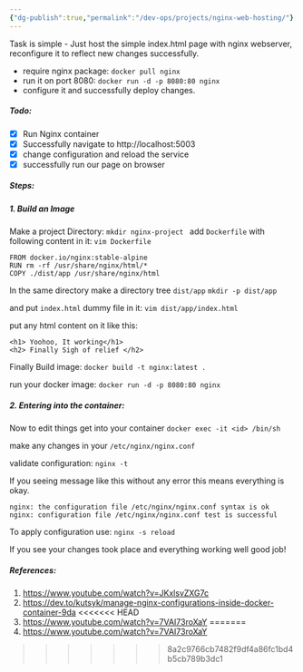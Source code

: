 ```yaml
---
{"dg-publish":true,"permalink":"/dev-ops/projects/nginx-web-hosting/"}
---
```


<style> .container {font-family: sans-serif; text-align: center;} .button-wrapper button {z-index: 1;height: 40px; width: 100px; margin: 10px;padding: 5px;} .excalidraw .App-menu_top .buttonList { display: flex;} .excalidraw-wrapper { height: 800px; margin: 50px; position: relative;} :root[dir="ltr"] .excalidraw .layer-ui__wrapper .zen-mode-transition.App-menu_bottom--transition-left {transform: none;} </style><script src="https://cdn.jsdelivr.net/npm/react@17/umd/react.production.min.js"></script><script src="https://cdn.jsdelivr.net/npm/react-dom@17/umd/react-dom.production.min.js"></script><script type="text/javascript" src="https://cdn.jsdelivr.net/npm/@excalidraw/excalidraw@0/dist/excalidraw.production.min.js"></script><div id="nginx-webserver-dockerexcalidraw.md1"></div><script>(function(){const InitialData={"type":"excalidraw","version":2,"source":"https://github.com/zsviczian/obsidian-excalidraw-plugin/releases/tag/1.9.26","elements":[{"type":"line","version":583,"versionNonce":376539613,"isDeleted":false,"id":"8R_ooitlM_h36JIqa2tJy","fillStyle":"hachure","strokeWidth":1,"strokeStyle":"solid","roughness":1,"opacity":100,"angle":0,"x":-106.56426153022096,"y":-168.31148591243416,"strokeColor":"#000000","backgroundColor":"transparent","width":226.95582647345023,"height":0.41277571236053795,"seed":1580149149,"groupIds":["CWE-9VsBttpIRrNrtoeEf"],"frameId":null,"roundness":{"type":2},"boundElements":[],"updated":1698749650147,"link":null,"locked":false,"startBinding":null,"endBinding":null,"lastCommittedPoint":null,"startArrowhead":null,"endArrowhead":null,"points":[[0,0],[226.95582647345023,0.41277571236053795]]},{"type":"ellipse","version":521,"versionNonce":650004029,"isDeleted":false,"id":"dGorwu3a4qIhuNBHY4dc1","fillStyle":"hachure","strokeWidth":1,"strokeStyle":"solid","roughness":1,"opacity":100,"angle":0,"x":-99.27508686417127,"y":-185.05966835315724,"strokeColor":"#000000","backgroundColor":"transparent","width":8.889765010088599,"height":8.759365361638467,"seed":758246909,"groupIds":["CWE-9VsBttpIRrNrtoeEf"],"frameId":null,"roundness":{"type":2},"boundElements":[],"updated":1698749650147,"link":null,"locked":false},{"type":"ellipse","version":592,"versionNonce":452228765,"isDeleted":false,"id":"NDXm5bonnCo3qpjvFT9_c","fillStyle":"hachure","strokeWidth":1,"strokeStyle":"solid","roughness":1,"opacity":100,"angle":0,"x":-86.4743591694644,"y":-185.05966835315724,"strokeColor":"#000000","backgroundColor":"transparent","width":8.889765010088599,"height":8.759365361638467,"seed":740107869,"groupIds":["CWE-9VsBttpIRrNrtoeEf"],"frameId":null,"roundness":{"type":2},"boundElements":[],"updated":1698749650147,"link":null,"locked":false},{"type":"ellipse","version":639,"versionNonce":499489533,"isDeleted":false,"id":"zCSPt_8Fp7tXFNWJwXKKa","fillStyle":"hachure","strokeWidth":1,"strokeStyle":"solid","roughness":1,"opacity":100,"angle":0,"x":-74.112061788837,"y":-185.05966835315724,"strokeColor":"#000000","backgroundColor":"transparent","width":8.889765010088599,"height":8.759365361638467,"seed":767709885,"groupIds":["CWE-9VsBttpIRrNrtoeEf"],"frameId":null,"roundness":{"type":2},"boundElements":[],"updated":1698749650147,"link":null,"locked":false},{"type":"line","version":1600,"versionNonce":1382397053,"isDeleted":false,"id":"i1gQtefLYQ12uwU9bLq-Z","fillStyle":"hachure","strokeWidth":1,"strokeStyle":"solid","roughness":1,"opacity":100,"angle":0,"x":-114.30823586317933,"y":-115.8363411350254,"strokeColor":"#000000","backgroundColor":"transparent","width":241.04624863701505,"height":160.99942320789734,"seed":784528157,"groupIds":["CWE-9VsBttpIRrNrtoeEf"],"frameId":null,"roundness":{"type":2},"boundElements":[],"updated":1698749651759,"link":null,"locked":false,"startBinding":null,"endBinding":null,"lastCommittedPoint":null,"startArrowhead":null,"endArrowhead":null,"points":[[0,0],[0.27661951874800905,-32.41843589480286],[0.3872673262472127,-64.44660169456395],[3.5407298399745155,-77.48162286895901],[17.64832529612298,-79.45899135050396],[75.40648081070727,-79.04270324912608],[153.6344807126442,-79.3549193251595],[225.38958387587778,-79.04270324912608],[238.33537735328457,-76.59701065353099],[240.93560082951586,-64.10836761219441],[240.38236179201985,-30.128851337224493],[240.24405203264584,3.148178766670261],[239.82912275452384,33.82340823695328],[240.54833350326865,67.17849235985634],[238.94394029453022,80.29156755325972],[225.9428229133738,81.54043185739339],[162.43098140883086,81.22821578135998],[73.69143979446962,80.18749552791526],[16.707818932379748,80.29156755325972],[1.8810127274864612,79.04270324912608],[0.2212956149984072,65.30519590365584],[-0.11064780749920362,33.30304811023091],[0,0]]},{"type":"line","version":574,"versionNonce":621723581,"isDeleted":false,"id":"uxG7L7d4aPA2eUpuQnMcT","fillStyle":"hachure","strokeWidth":1,"strokeStyle":"solid","roughness":1,"opacity":100,"angle":0,"x":29.652795501314046,"y":-187.0441256713972,"strokeColor":"#000000","backgroundColor":"transparent","width":163.2713255395946,"height":10.799393542671808,"seed":462456701,"groupIds":["CWE-9VsBttpIRrNrtoeEf"],"frameId":null,"roundness":{"type":2},"boundElements":[],"updated":1698749650147,"link":null,"locked":false,"startBinding":null,"endBinding":null,"lastCommittedPoint":null,"startArrowhead":null,"endArrowhead":null,"points":[[0,0],[72.16412178545619,0],[82.76322717269505,2.3292809601841156],[82.76322717269505,9.740629469860847],[72.38963466603575,10.587640728109617],[0,10.799393542671808],[-66.97732553212651,10.587640728109617],[-79.8315597251609,10.587640728109617],[-80.50809836689956,2.541033774746308],[-69.68348009908112,0],[0,0]]},{"id":"4m9dyfnvSLWlo223cNX4w","type":"rectangle","x":-302,"y":-233.9296875,"width":625,"height":461,"angle":0,"strokeColor":"#1e1e1e","backgroundColor":"transparent","fillStyle":"solid","strokeWidth":2,"strokeStyle":"solid","roughness":1,"opacity":100,"groupIds":[],"frameId":null,"roundness":{"type":3},"seed":240445085,"version":114,"versionNonce":1089217267,"isDeleted":false,"boundElements":null,"updated":1698749645730,"link":null,"locked":false},{"id":"GIHcBmrD","type":"text","x":-98,"y":-119.9296875,"width":210.07984924316406,"height":25,"angle":0,"strokeColor":"#1e1e1e","backgroundColor":"transparent","fillStyle":"solid","strokeWidth":2,"strokeStyle":"solid","roughness":1,"opacity":100,"groupIds":[],"frameId":null,"roundness":null,"seed":1550740339,"version":75,"versionNonce":560643517,"isDeleted":false,"boundElements":null,"updated":1698749671096,"link":null,"locked":false,"text":"<h2>Hello WOrld</h2>","rawText":"<h2>Hello WOrld</h2>","fontSize":20,"fontFamily":1,"textAlign":"left","verticalAlign":"top","baseline":18,"containerId":null,"originalText":"<h2>Hello WOrld</h2>","lineHeight":1.25},{"type":"line","version":919,"versionNonce":513521075,"isDeleted":false,"id":"s01VVBZ4R0cBVyhaQa2ai","fillStyle":"solid","strokeWidth":1,"strokeStyle":"solid","roughness":1,"opacity":100,"angle":0,"x":5.799253359707109,"y":70.90668817753762,"strokeColor":"#000000","backgroundColor":"#40c057","width":97.59432816149476,"height":111.67663229343943,"seed":1449887645,"groupIds":["u9vnkHFFadBAkQ48AUKCI"],"frameId":null,"roundness":null,"boundElements":[],"updated":1698749798289,"link":null,"locked":false,"startBinding":null,"endBinding":null,"lastCommittedPoint":null,"startArrowhead":null,"endArrowhead":null,"points":[[0,0],[-49.39370642892282,28.40470864854873],[-49.393706428922755,82.54359778210745],[0.23861693927021385,111.67663229343943],[48.20062173257195,80.1158449061631],[48.20062173257195,26.46250634779322],[0,0]]},{"type":"line","version":2333,"versionNonce":933267283,"isDeleted":false,"id":"tagvqPmVbmERt3hfhTVrV","fillStyle":"solid","strokeWidth":1,"strokeStyle":"solid","roughness":1,"opacity":100,"angle":0,"x":-10.453626055389883,"y":114.52538794903757,"strokeColor":"#000000","backgroundColor":"#ffff","width":50.991138742103935,"height":47.31213442552106,"seed":1513262077,"groupIds":["u9vnkHFFadBAkQ48AUKCI"],"frameId":null,"roundness":{"type":2},"boundElements":[],"updated":1698749798289,"link":null,"locked":false,"startBinding":null,"endBinding":null,"lastCommittedPoint":null,"startArrowhead":null,"endArrowhead":null,"points":[[0,0],[0.26041525029627616,16.532056167078576],[-0.38456250845639206,34.550547208828775],[-8.581582525800956,33.71669349864718],[-10.131953293602448,7.975992010432608],[-7.51568005666352,-12.109006052202334],[2.131804938274864,-12.761587216692282],[15.811758280223346,4.35054109659961],[29.75212687246812,21.172633336784855],[31.447874235907076,-11.311406851159068],[39.29265370206518,-12.471551143585637],[40.859185448501485,8.556064156645926],[38.779903690789965,32.77407626105057],[27.022798997161402,34.22425662658379],[11.918570055824388,16.82209224018528],[0,0]]},{"id":"JjRdbSRNrwponseNkE9lu","type":"arrow","x":9,"y":54.0703125,"width":1,"height":79,"angle":0,"strokeColor":"#1e1e1e","backgroundColor":"transparent","fillStyle":"solid","strokeWidth":2,"strokeStyle":"solid","roughness":1,"opacity":100,"groupIds":[],"frameId":null,"roundness":{"type":2},"seed":1431244435,"version":65,"versionNonce":143372317,"isDeleted":false,"boundElements":null,"updated":1698749811689,"link":null,"locked":false,"points":[[0,0],[-1,-63],[-1,-79]],"lastCommittedPoint":null,"startBinding":null,"endBinding":null,"startArrowhead":null,"endArrowhead":"arrow"},{"id":"F60bZzEC","type":"text","x":-65,"y":191.0703125,"width":147.99986267089844,"height":25,"angle":0,"strokeColor":"#1e1e1e","backgroundColor":"transparent","fillStyle":"solid","strokeWidth":2,"strokeStyle":"solid","roughness":1,"opacity":100,"groupIds":[],"frameId":null,"roundness":null,"seed":1308536275,"version":68,"versionNonce":628199923,"isDeleted":false,"boundElements":null,"updated":1698749841922,"link":null,"locked":false,"text":"nginx webserver","rawText":"nginx webserver","fontSize":20,"fontFamily":1,"textAlign":"left","verticalAlign":"top","baseline":18,"containerId":null,"originalText":"nginx webserver","lineHeight":1.25},{"id":"ZR65lK0S","type":"text","x":-47,"y":-187.9296875,"width":93.14466552734376,"height":15.415189709753475,"angle":0,"strokeColor":"#1e1e1e","backgroundColor":"transparent","fillStyle":"solid","strokeWidth":2,"strokeStyle":"solid","roughness":1,"opacity":100,"groupIds":[],"frameId":null,"roundness":null,"seed":991293747,"version":179,"versionNonce":550705843,"isDeleted":false,"boundElements":null,"updated":1698749885556,"link":null,"locked":false,"text":"localhost:8080","rawText":"localhost:8080","fontSize":12.332151767802769,"fontFamily":1,"textAlign":"left","verticalAlign":"top","baseline":10.000000000000014,"containerId":null,"originalText":"localhost:8080","lineHeight":1.25}],"appState":{"theme":"light","viewBackgroundColor":"#ffffff","currentItemStrokeColor":"#1e1e1e","currentItemBackgroundColor":"transparent","currentItemFillStyle":"solid","currentItemStrokeWidth":2,"currentItemStrokeStyle":"solid","currentItemRoughness":1,"currentItemOpacity":100,"currentItemFontFamily":1,"currentItemFontSize":20,"currentItemTextAlign":"left","currentItemStartArrowhead":null,"currentItemEndArrowhead":"arrow","scrollX":560,"scrollY":325.0703125,"zoom":{"value":1},"currentItemRoundness":"round","gridSize":null,"gridColor":{"Bold":"#C9C9C9FF","Regular":"#EDEDEDFF"},"currentStrokeOptions":null,"previousGridSize":null,"frameRendering":{"enabled":true,"clip":true,"name":true,"outline":true}},"files":{}};InitialData.scrollToContent=true;App=()=>{const e=React.useRef(null),t=React.useRef(null),[n,i]=React.useState({width:void 0,height:void 0});return React.useEffect(()=>{i({width:t.current.getBoundingClientRect().width,height:t.current.getBoundingClientRect().height});const e=()=>{i({width:t.current.getBoundingClientRect().width,height:t.current.getBoundingClientRect().height})};return window.addEventListener("resize",e),()=>window.removeEventListener("resize",e)},[t]),React.createElement(React.Fragment,null,React.createElement("div",{className:"excalidraw-wrapper",ref:t},React.createElement(ExcalidrawLib.Excalidraw,{ref:e,width:n.width,height:n.height,initialData:InitialData,viewModeEnabled:!0,zenModeEnabled:!0,gridModeEnabled:!1})))},excalidrawWrapper=document.getElementById("nginx-webserver-dockerexcalidraw.md1");ReactDOM.render(React.createElement(App),excalidrawWrapper);})();</script>

Task is simple - Just host the simple index.html page with nginx webserver, reconfigure it to reflect new changes successfully.

- require nginx package: `docker pull nginx`
- run it on port 8080: `docker run -d -p 8080:80 nginx`
- configure it and successfully deploy changes.

##### **Todo:**
- [x] Run Nginx container
- [x] Successfully navigate to http://localhost:5003
- [x] change configuration and reload the service
- [x] successfully run our page on browser

##### **Steps:**
##### 1.  Build an Image
Make a project Directory: 
`mkdir nginx-project `
add `Dockerfile` with following content in it:
`vim Dockerfile`
 ```
FROM docker.io/nginx:stable-alpine
RUN rm -rf /usr/share/nginx/html/*
COPY ./dist/app /usr/share/nginx/html
```

In the same directory make a directory tree `dist/app`
`mkdir -p dist/app`

and put `index.html` dummy file in it:
`vim dist/app/index.html`

put any html content on it like this:
```
<h1> Yoohoo, It working</h1>
<h2> Finally Sigh of relief </h2>
```

Finally Build image:
`docker build -t nginx:latest .`

run your docker image:
`docker run -d -p 8080:80 nginx`

##### 2. Entering into the container:
Now to edit things get into your container
`docker exec -it <id> /bin/sh`

make any changes in your `/etc/nginx/nginx.conf`

validate configuration:
`nginx -t`

If you seeing message like this without any error this means everything is okay.
```
nginx: the configuration file /etc/nginx/nginx.conf syntax is ok
nginx: configuration file /etc/nginx/nginx.conf test is successful
```

To apply configuration use:
`nginx -s reload`

If you see your changes took place and everything working well good job!

##### References: 
1. https://www.youtube.com/watch?v=JKxlsvZXG7c
2. https://dev.to/kutsyk/manage-nginx-configurations-inside-docker-container-9da
<<<<<<< HEAD
3. https://www.youtube.com/watch?v=7VAI73roXaY
=======
3. https://www.youtube.com/watch?v=7VAI73roXaY
>>>>>>> 8a2c9766cb7482f9df4a86fc1bd4b5cb789b3dc1
